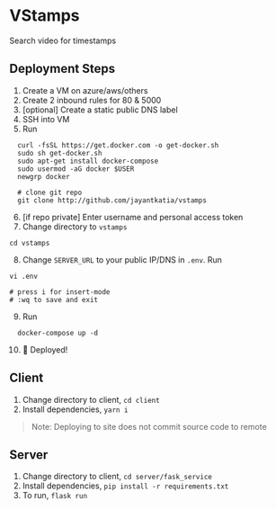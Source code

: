 # VStamps
Search video for timestamps

## Deployment Steps
1. Create a VM on azure/aws/others
2. Create 2 inbound rules for 80 & 5000
3. [optional] Create a static public DNS label
4. SSH into VM
5. Run
```
  curl -fsSL https://get.docker.com -o get-docker.sh
  sudo sh get-docker.sh
  sudo apt-get install docker-compose
  sudo usermod -aG docker $USER
  newgrp docker

  # clone git repo
  git clone http://github.com/jayantkatia/vstamps

```
6. [if repo private] Enter username and personal access token
7. Change directory to ```vstamps```
```
cd vstamps
```
8. Change ```SERVER_URL``` to your public IP/DNS in ```.env```. Run
```
vi .env

# press i for insert-mode
# :wq to save and exit
```
9. Run
```
  docker-compose up -d
```
10. 🚀 Deployed!

## Client
1. Change directory to client, ```cd client``` 
2. Install dependencies, ```yarn i```
>Note: Deploying to site does not commit source code to remote

## Server
1. Change directory to client, ```cd server/fask_service``` 
2. Install dependencies, ```pip install -r requirements.txt```
3. To run, ```flask run```
